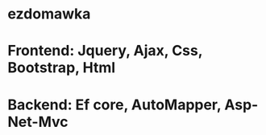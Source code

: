 # ezdomawka
<h1>Frontend: Jquery, Ajax, Css, Bootstrap, Html</h1>
<h1>Backend: Ef core, AutoMapper, Asp-Net-Mvc</h1>

